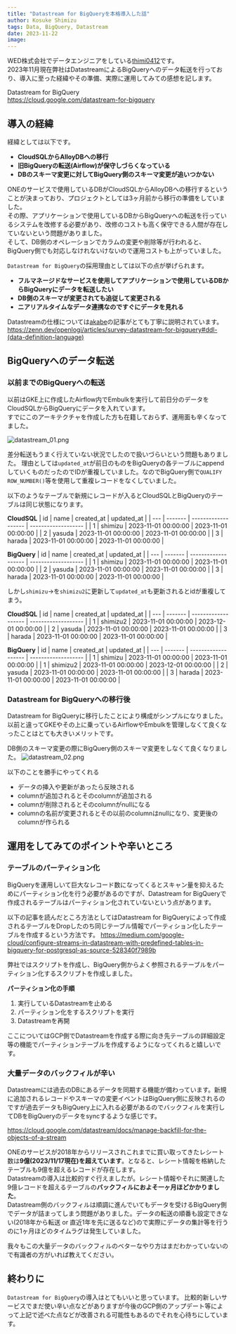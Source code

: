 ```yaml
---
title: "Datastream for BigQueryを本格導入した話"
author: Kosuke Shimizu
tags: Data, BigQuery, Datastream
date: 2023-11-22
image: 
---
```


WED株式会社でデータエンジニアをしている[thimi0412](https://twitter.com/thimi0412)です。  
2023年11月現在弊社はDatastreamによるBigQueryへのデータ転送を行っており、導入に至った経緯やその準備、実際に運用してみての感想を記します。

Datastream for BigQuery  
https://cloud.google.com/datastream-for-bigquery

## 導入の経緯
経緯としては以下です。
- **CloudSQLからAlloyDBへの移行**
- **旧BigQueryの転送(Airflow)が保守しづらくなっている**
- **DBのスキーマ変更に対してBigQuery側のスキーマ変更が追いつかない**

ONEのサービスで使用しているDBがCloudSQLからAlloyDBへの移行するということが決まっており、プロジェクトとしては3ヶ月前から移行の準備をしていました。  
その際、アプリケーションで使用しているDBからBigQueryへの転送を行っているシステムを改修する必要があり、改修のコストも高く保守できる人間が存在していないという問題がありました。  
そして、DB側のオペレーションでカラムの変更や削除等が行われると、BigQuery側でも対応しなけれないけないので運用コストも上がっていました。



`Datastream for BigQuery`の採用理由としては以下の点が挙げられます。
- **フルマネージドなサービスを使用してアプリケーションで使用しているDBからBigQueryにデータを転送したい**
- **DB側のスキーマが変更されても追従して変更される**
- **ニアリアルタイムなデータ連携なのですぐにデータを見れる**

Datastreamの仕様については[akabe](https://zenn.dev/akabe)の記事がとても丁寧に説明されています。  
https://zenn.dev/openlogi/articles/survey-datastream-for-bigquery#ddl-(data-definition-language) 

## BigQueryへのデータ転送
### 以前までのBigQueryへの転送
以前はGKE上に作成したAirflow内でEmbulkを実行して前日分のデータをCloudSQLからBigQueryにデータを入れています。  
すでにこのアーキテクチャを作成した方も在籍しておらず、運用面も辛くなってました。

![datastream_01.png](<content/datastream-for-bigquery/datastream_01.png>)

差分転送もうまく行えていない状況でしたので扱いづらいという問題もありました。
理由としては`updated_at`が前日のものをBigQueryの各テーブルにappendしていくものだったのでIDが重複していました。なのでBigQuery側で`QUALIFY ROW_NUMBER()`等を使用して重複レコードをなくしていました。

以下のようなテーブルで新規にレコードが入るとCloudSQLとBigQueryのテーブルは同じ状態になります。

**CloudSQL**
| id  | name    | created_at          | updated_at          | 
| --- | ------- | ------------------- | ------------------- | 
| 1   | shimizu | 2023-11-01 00:00:00 | 2023-11-01 00:00:00 | 
| 2   | yasuda  | 2023-11-01 00:00:00 | 2023-11-01 00:00:00 | 
| 3   | harada  | 2023-11-01 00:00:00 | 2023-11-01 00:00:00 | 

**BigQuery**
| id  | name    | created_at          | updated_at          | 
| --- | ------- | ------------------- | ------------------- | 
| 1   | shimizu | 2023-11-01 00:00:00 | 2023-11-01 00:00:00 | 
| 2   | yasuda  | 2023-11-01 00:00:00 | 2023-11-01 00:00:00 | 
| 3   | harada  | 2023-11-01 00:00:00 | 2023-11-01 00:00:00 |

しかし`shimizu`→を`shimizu2`に更新して`updated_at`も更新されるとidが重複してまう。

**CloudSQL**
| id  | name     | created_at          | updated_at          | 
| --- | -------  | ------------------- | ------------------- | 
| 1   | shimizu2 | 2023-11-01 00:00:00 | 2023-12-01 00:00:00 | 
| 2   | yasuda   | 2023-11-01 00:00:00 | 2023-11-01 00:00:00 | 
| 3   | harada   | 2023-11-01 00:00:00 | 2023-11-01 00:00:00 | 

**BigQuery**
| id  | name     | created_at          | updated_at          | 
| --- | -------  | ------------------- | ------------------- | 
| 1   | shimizu  | 2023-11-01 00:00:00 | 2023-11-01 00:00:00 | 
| 1   | shimizu2 | 2023-11-01 00:00:00 | 2023-12-01 00:00:00 | 
| 2   | yasuda   | 2023-11-01 00:00:00 | 2023-11-01 00:00:00 | 
| 3   | harada   | 2023-11-01 00:00:00 | 2023-11-01 00:00:00 | 

### Datastream for BigQueryへの移行後
Datastream for BigQueryに移行したことにより構成がシンプルになりました。以前と違ってGKEやその上に乗っているAirflowやEmbulkを管理しなくて良くなったことはとても大きいメリットです。

DB側のスキーマ変更の際にBigQuery側のスキーマ変更をしなくて良くなりました。
![datastream_02.png](<content/datastream-for-bigquery/datastream_02.png>)

以下のことを勝手にやってくれる
- データの挿入や更新があったら反映される
- columnが追加されるとそのcolumnが追加される
- columnが削除されるとそのcolumnがnullになる
- columnの名前が変更されるとその以前のcolumnはnullになり、変更後のcolumnが作られる


## 運用をしてみてのポイントや辛いところ
### テーブルのパーティション化
BigQueryを運用しいて巨大なレコード数になってくるとスキャン量を抑えるためにパーティション化を行う必要があるのですが、Datastream for BigQueryで作成されるテーブルはパーティション化されていないという点があります。

以下の記事を読んだところ方法としてはDatastream for BigQueryによって作成されるテーブルをDropしたのち同じテーブル情報でパーティション化したテーブルを作成するという方法です。
https://medium.com/google-cloud/configure-streams-in-datastream-with-predefined-tables-in-bigquery-for-postgresql-as-source-528340f7989b

弊社ではスクリプトを作成し、BigQuery側からよく参照されるテーブルをパーティション化するスクリプトを作成しました。

**パーティション化の手順**
1. 実行しているDatastreamを止める
2. パーティション化をするスクリプトを実行
3. Datastreamを再開

ここについてはGCP側でDatastreamを作成する際に向き先テーブルの詳細設定等の機能でパーティションテーブルを作成するようになってくれると嬉しいです。


### 大量データのバックフィルが辛い
Datastreamには過去のDBにあるデータを同期する機能が備わっています。新規に追加されるレコードやスキーマの変更イベントはBigQuery側に反映されるのですが過去データもBigQuery上に入れる必要があるのでバックフィルを実行してDBをBigQueryのデータをsyncするような感じです。

https://cloud.google.com/datastream/docs/manage-backfill-for-the-objects-of-a-stream

ONEのサービスが2018年からリリースされこれまでに買い取ってきたレシート数は**9億(2023/11/17現在)を超えています**。となると、レシート情報を格納したテーブルも9億を超えるレコードが存在します。  
Datastreamの導入は比較的すぐ行えましたが。レシート情報やそれに関連した9億レコードを超えるテーブルの**バックフィルにおよそ一ヶ月ほどかかりました**。  
Datastream側のバックフィルは順調に進んでいてもデータを受けるBigQuery側でデータが詰まってしまう問題がありました。データの転送の順番も設定できない(2018年から転送 or 直近1年を先に送るなど)ので実際にデータの集計等を行うのに1ヶ月ほどのタイムラグは発生していました。

我々もこの大量データのバックフィルのベターなやり方はまだわかっていないので有識者の方がいれば教えてください。

## 終わりに
`Datastream for BigQuery`の導入はとてもいいと思っています。
比較的新しいサービスでまだ使い辛い点などがありますが今後のGCP側のアップデート等によって上記で述べた点などが改善される可能性もあるのでそれを心待ちにしています。